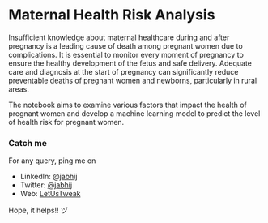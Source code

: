 # Maternal Health Risk Analysis
Insufficient knowledge about maternal healthcare during and after pregnancy is a leading cause of death among pregnant women due to complications. It is essential to monitor every moment of pregnancy to ensure the healthy development of the fetus and safe delivery. Adequate care and diagnosis at the start of pregnancy can significantly reduce preventable deaths of pregnant women and newborns, particularly in rural areas.

The notebook aims to examine various factors that impact the health of pregnant women and develop a machine learning model to predict the level of health risk for pregnant women.

### Catch me
For any query, ping me on 
- LinkedIn: [@jabhij](https://www.linkedin.com/in/jabhij/)
- Twitter: [@jabhij](https://twitter.com/jabhij)
- Web: [LetUsTweak](http://letustweak.com)

Hope, it helps!! ヅ
